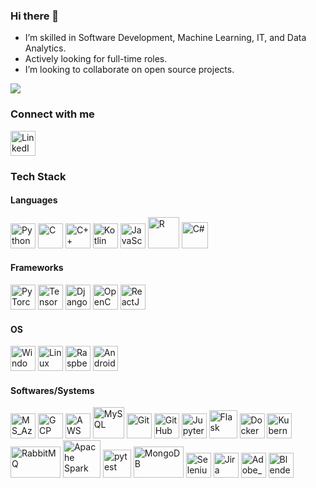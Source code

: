 ### Hi there 👋

- I’m skilled in Software Development, Machine Learning, IT, and Data Analytics.
- Actively looking for full-time roles.
- I’m looking to collaborate on open source projects.
  
![](https://komarev.com/ghpvc/?username=supersjgk&color=blue)

### Connect with me
<a href="https://www.linkedin.com/in/aairishsingh/" title="Linkedin_Profile"><img src="https://github.com/get-icon/geticon/raw/master/icons/linkedin-icon.svg" alt="LinkedIn" width="40px" height="40px"></a>

### Tech Stack
#### Languages
<img src="https://github.com/get-icon/geticon/raw/master/icons/python.svg" alt="Python" width="40px" height="40px"> <img src="https://github.com/get-icon/geticon/raw/master/icons/c.svg" alt="C" width="40px" height="40px"> <img src="https://github.com/get-icon/geticon/raw/master/icons/c-plusplus.svg" alt="C++" width="40px" height="40px"> <img src="https://github.com/get-icon/geticon/raw/master/icons/kotlin.svg" alt="Kotlin" width="40px" height="40px"> <img src="https://github.com/get-icon/geticon/blob/master/icons/javascript.svg" alt="JavaScript" width="40px" height="40px"> <img src="https://github.com/get-icon/geticon/blob/master/icons/r-lang.svg" alt="R" width="50px" height="50px"> <img src="https://github.com/get-icon/geticon/blob/master/icons/c-sharp.svg" alt="C#" width="42px" height="42px">

#### Frameworks
<img src="https://github.com/get-icon/geticon/raw/master/icons/pytorch.svg" alt="PyTorch" width="40px" height="40px"> <img src="https://github.com/get-icon/geticon/raw/master/icons/tensorflow.svg" alt="TensorFlow" width="40px" height="40px"> <img src="https://github.com/get-icon/geticon/raw/master/icons/django.svg" alt="Django" width="40px" height="40px"> <img src="https://github.com/get-icon/geticon/raw/master/icons/opencv.svg" alt="OpenCV" width="40px" height="40px"> <img src="https://github.com/get-icon/geticon/blob/master/icons/react.svg" alt="ReactJS" width="40px" height="40px">

#### OS
<img src="https://github.com/get-icon/geticon/blob/master/icons/microsoft-windows.svg" alt="Windows" width="40px" height="40px"></a> <img src="https://github.com/get-icon/geticon/blob/master/icons/linux-tux.svg" alt="Linux" width="40px" height="40px"> <img src="https://github.com/tomchen/stack-icons/blob/master/logos/raspberry-pi.svg" alt="RaspberryPi" width="40px" height="40px"> <img src="https://github.com/get-icon/geticon/blob/master/icons/android-icon.svg" alt="Android" width="40px" height="40px"> 

#### Softwares/Systems
<img src="https://github.com/get-icon/geticon/blob/master/icons/azure-icon.svg" alt="MS_Azure" width="40px" height="40px"> <img src="https://github.com/get-icon/geticon/blob/master/icons/google-cloud.svg" alt="GCP" width="40px" height="40px"> <img src="https://github.com/get-icon/geticon/blob/master/icons/aws.svg" alt="AWS" width="40px" height="40px"> <img src="https://github.com/get-icon/geticon/blob/master/icons/mysql.svg" alt="MySQL" width="50px" height="50px"> <img src="https://github.com/get-icon/geticon/blob/master/icons/git-icon.svg" alt="Git" width="40px" height="40px"> <img src="https://github.com/get-icon/geticon/blob/master/icons/github-octocat.svg" alt="GitHub" width="40px" height="40px"> <img src="https://github.com/get-icon/geticon/blob/master/icons/jupyter.svg" alt="Jupyter" width="40px" height="40px"> <img src="https://github.com/get-icon/geticon/blob/master/icons/flask.svg" alt="Flask" width="45px" height="45px"> <img src="https://github.com/get-icon/geticon/blob/master/icons/docker-icon.svg" alt="Docker" width="40px" height="40px"> <img src="https://github.com/get-icon/geticon/blob/master/icons/kubernetes.svg" alt="Kubernetes" width="40px" height="40px"> <img src="https://github.com/get-icon/geticon/blob/master/icons/rabbitmq-logo.svg" alt="RabbitMQ" width="80px" height="50px"> <img src="https://user-images.githubusercontent.com/25181517/184357834-eba1eee1-6074-4b9c-8ed3-5373868096cc.png" alt="Apache Spark" width="60px" height="60px"> <img src="https://user-images.githubusercontent.com/25181517/184117132-9e89a93b-65fb-47c3-91e7-7d0f99e7c066.png" alt="pytest" width="45px" height="45px"> <img src="https://github.com/get-icon/geticon/blob/master/icons/mongodb.svg" alt="MongoDB" width="80px" height="50px"> <img src="https://github.com/get-icon/geticon/blob/master/icons/selenium.svg" alt="Selenium" width="40px" height="40px"> <img src="https://github.com/get-icon/geticon/blob/master/icons/jira.svg" alt="Jira" width="40px" height="40px"> <img src="https://github.com/get-icon/geticon/blob/master/icons/adobe-photoshop.svg" alt="Adobe_Photoshop" width="40px" height="40px"> <img src="https://github.com/get-icon/geticon/blob/master/icons/blender.svg" alt="Blender3D" width="40px" height="40px"> 
